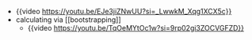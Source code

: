 - {{video https://youtu.be/EJe3jiZNwUU?si=_LwwkM_Xqg1XCX5c}}
- calculating via [[bootstrapping]]
	- {{video https://youtu.be/TqOeMYtOc1w?si=9rp02gi3ZOCVGFZD}}